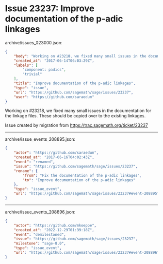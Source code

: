 # Issue 23237: Improve documentation of the p-adic linkages

archive/issues_023000.json:
```json
{
    "body": "Working on #23218, we fixed many small issues in the documentation for the linkage files. These should be copied over to the existing linkages.\n\nIssue created by migration from https://trac.sagemath.org/ticket/23237\n\n",
    "created_at": "2017-06-14T06:03:29Z",
    "labels": [
        "component: padics",
        "trivial"
    ],
    "title": "Improve documentation of the p-adic linkages",
    "type": "issue",
    "url": "https://github.com/sagemath/sage/issues/23237",
    "user": "https://github.com/saraedum"
}
```
Working on #23218, we fixed many small issues in the documentation for the linkage files. These should be copied over to the existing linkages.

Issue created by migration from https://trac.sagemath.org/ticket/23237





---

archive/issue_events_208895.json:
```json
{
    "actor": "https://github.com/saraedum",
    "created_at": "2017-06-16T04:02:43Z",
    "event": "renamed",
    "issue": "https://github.com/sagemath/sage/issues/23237",
    "rename": {
        "from": "Fix the documentation of the p-adic linkages",
        "to": "Improve documentation of the p-adic linkages"
    },
    "type": "issue_event",
    "url": "https://github.com/sagemath/sage/issues/23237#event-208895"
}
```



---

archive/issue_events_208896.json:
```json
{
    "actor": "https://github.com/mkoeppe",
    "created_at": "2022-12-29T01:39:18Z",
    "event": "demilestoned",
    "issue": "https://github.com/sagemath/sage/issues/23237",
    "milestone": "sage-8.0",
    "type": "issue_event",
    "url": "https://github.com/sagemath/sage/issues/23237#event-208896"
}
```
